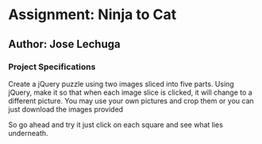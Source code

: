 # Assignment: Ninja to Cat
## Author: Jose Lechuga

### Project Specifications
Create a jQuery puzzle using two images sliced into five parts. Using jQuery, make it so that when each image slice is clicked, it will change to a different picture. You may use your own pictures and crop them or you can just download the images provided 

So go ahead and try it just click on each square and see what lies underneath.
